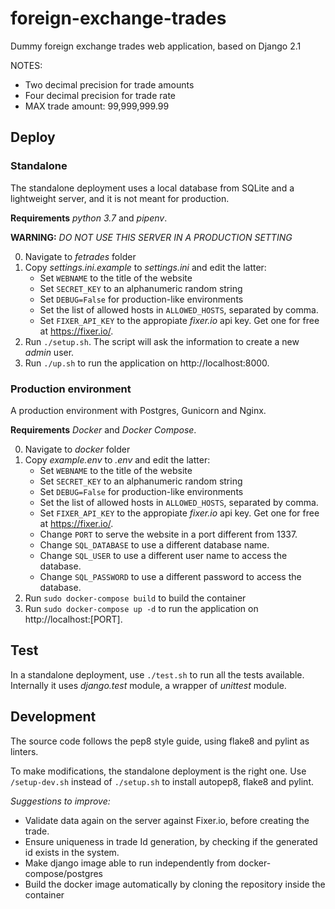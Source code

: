 # foreign-exchange-trades
Dummy foreign exchange trades web application, based on Django 2.1

NOTES:
* Two decimal precision for trade amounts
* Four decimal precision for trade rate
* MAX trade amount: 99,999,999.99


## Deploy

### Standalone
The standalone deployment uses a local database from SQLite and a lightweight server, and it is not meant for production.

**Requirements** _python 3.7_ and _pipenv_.

**WARNING:** _DO NOT USE THIS SERVER IN A PRODUCTION SETTING_

0. Navigate to _fetrades_ folder
1. Copy _settings.ini.example_ to _settings.ini_ and edit the latter:
	* Set `WEBNAME` to the title of the website
	* Set `SECRET_KEY` to an alphanumeric random string
	* Set `DEBUG=False` for production-like environments
	* Set the list of allowed hosts in `ALLOWED_HOSTS`, separated by comma.
	* Set `FIXER_API_KEY` to the appropiate _fixer.io_ api key. Get one for free at https://fixer.io/. 
2. Run `./setup.sh`. The script will ask the information to create a new _admin_ user.
3. Run `./up.sh` to run the application on http://localhost:8000.

### Production environment
A production environment with Postgres, Gunicorn and Nginx.

**Requirements** _Docker_ and _Docker Compose_.

0. Navigate to _docker_ folder
1. Copy _example.env_ to _.env_ and edit the latter:
	* Set `WEBNAME` to the title of the website
	* Set `SECRET_KEY` to an alphanumeric random string
	* Set `DEBUG=False` for production-like environments
	* Set the list of allowed hosts in `ALLOWED_HOSTS`, separated by comma.
	* Set `FIXER_API_KEY` to the appropiate _fixer.io_ api key. Get one for free at https://fixer.io/.
	* Change `PORT` to serve the website in a port different from 1337.
	* Change `SQL_DATABASE` to use a different database name.
	* Change `SQL_USER` to use a different user name to access the database.
	* Change `SQL_PASSWORD` to use a different password to access the database.
2. Run `sudo docker-compose build` to build the container
3. Run `sudo docker-compose up -d` to run the application on http://localhost:[PORT].


## Test
In a standalone deployment, use `./test.sh` to run all the tests available. Internally it uses _django.test_ module, a wrapper of _unittest_ module.


## Development
The source code follows the pep8 style guide, using flake8 and pylint as linters.

To make modifications, the standalone deployment is the right one. Use `/setup-dev.sh` instead of `./setup.sh` to install autopep8, flake8 and pylint.

_Suggestions to improve:_
* Validate data again on the server against Fixer.io, before creating the trade.
* Ensure uniqueness in trade Id generation, by checking if the generated id exists in the system.
* Make django image able to run independently from docker-compose/postgres
* Build the docker image automatically by cloning the repository inside the container
